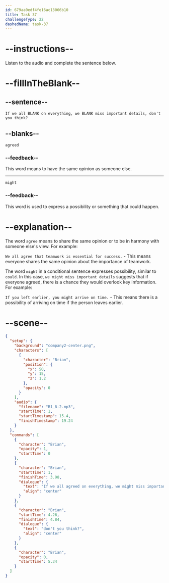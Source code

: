 ```yaml
---
id: 679aa0edf4fe16ac13066b10
title: Task 37
challengeType: 22
dashedName: task-37
---
```


<!-- (Audio) Brian: If we all agreed on everything, we might miss important details, don't you think? -->

# --instructions--

Listen to the audio and complete the sentence below.

# --fillInTheBlank--

## --sentence--

`If we all BLANK on everything, we BLANK miss important details, don't you think?`

## --blanks--

`agreed`

### --feedback--

This word means to have the same opinion as someone else.

---

`might`

### --feedback--

This word is used to express a possibility or something that could happen.

# --explanation--

The word `agree` means to share the same opinion or to be in harmony with someone else's view. For example:

`We all agree that teamwork is essential for success.` - This means everyone shares the same opinion about the importance of teamwork.

The word `might` in a conditional sentence expresses possibility, similar to `could`. In this case, `we might miss important details` suggests that if everyone agreed, there is a chance they would overlook key information. For example:

`If you left earlier, you might arrive on time.` - This means there is a possibility of arriving on time if the person leaves earlier.

# --scene--

```json
{
  "setup": {
    "background": "company2-center.png",
    "characters": [
      {
        "character": "Brian",
        "position": {
          "x": 50,
          "y": 15,
          "z": 1.2
        },
        "opacity": 0
      }
    ],
    "audio": {
      "filename": "B1_8-2.mp3",
      "startTime": 1,
      "startTimestamp": 15.4,
      "finishTimestamp": 19.24
    }
  },
  "commands": [
    {
      "character": "Brian",
      "opacity": 1,
      "startTime": 0
    },
    {
      "character": "Brian",
      "startTime": 1,
      "finishTime": 3.98,
      "dialogue": {
        "text": "If we all agreed on everything, we might miss important details,",
        "align": "center"
      }
    },
    {
      "character": "Brian",
      "startTime": 4.26,
      "finishTime": 4.84,
      "dialogue": {
        "text": "don't you think?",
        "align": "center"
      }
    },
    {
      "character": "Brian",
      "opacity": 0,
      "startTime": 5.34
    }
  ]
}
```
